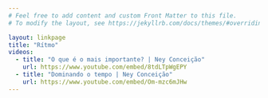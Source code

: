 ```yaml
---
# Feel free to add content and custom Front Matter to this file.
# To modify the layout, see https://jekyllrb.com/docs/themes/#overriding-theme-defaults

layout: linkpage
title: "Rítmo"
videos:
  - title: "O que é o mais importante? | Ney Conceição"
    url: https://www.youtube.com/embed/8tdLTpWgEPY
  - title: "Dominando o tempo | Ney Conceição"
    url: https://www.youtube.com/embed/Om-mzc6mJHw
---
```

